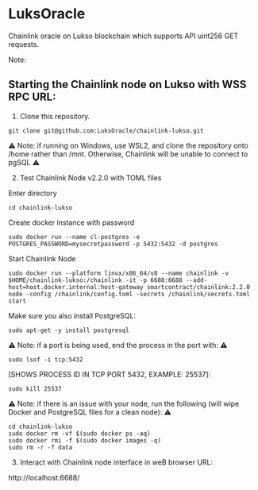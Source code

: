 # LuksOracle

Chainlink oracle on Lukso blockchain which supports API uint256 GET requests.

Note:

## Starting the Chainlink node on Lukso with WSS RPC URL:

1. Clone this repository.

```shell
git clone git@github.com:LuksOracle/chainlink-lukso.git
```

:warning: Note: if running on Windows, use WSL2, and clone the repository onto /home rather than /mnt. Otherwise, Chainlink will be unable to connect to pgSQL :warning:

2. Test Chainlink Node v2.2.0 with TOML files

Enter directory
```shell
cd chainlink-lukso 
```
Create docker instance with password
```shell
sudo docker run --name cl-postgres -e POSTGRES_PASSWORD=mysecretpassword -p 5432:5432 -d postgres
```
Start Chainlink Node
```shell
sudo docker run --platform linux/x86_64/v8 --name chainlink -v $HOME/chainlink-lukso:/chainlink -it -p 6688:6688 --add-host=host.docker.internal:host-gateway smartcontract/chainlink:2.2.0 node -config /chainlink/config.toml -secrets /chainlink/secrets.toml start
```
Make sure you also install PostgreSQL: 
```shell
sudo apt-get -y install postgresql
```
:warning: Note: if a port is being used, end the process in the port with: :warning:

```shell
sudo lsof -i tcp:5432
```
[SHOWS PROCESS ID IN TCP PORT 5432, EXAMPLE: 25537]:
```shell
sudo kill 25537
```

:warning: Note: if there is an issue with your node, run the following (will wipe Docker and PostgreSQL files for a clean node): :warning:

```shell
cd chainlink-lukso
sudo docker rm -vf $(sudo docker ps -aq)
sudo docker rmi -f $(sudo docker images -q)
sudo rm -r -f data
```

3. Interact with Chainlink node interface in weB browser URL:

http://localhost:6688/

